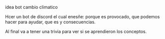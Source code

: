 idea bot cambio climatico

Hcer un bot de discord el cual enesñe: porque es provocado, que podemos hacer para ayudar, que es y consecuencias. 

 Al final va a tener una trivia para ver si se aprendieron los conceptos.
